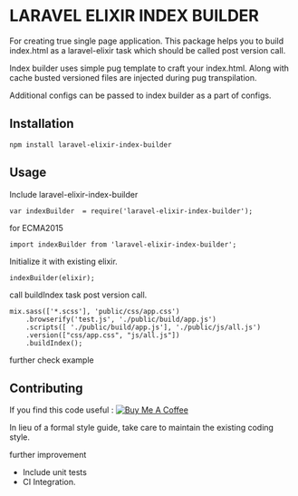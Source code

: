 LARAVEL ELIXIR INDEX BUILDER
=============================

For creating true single page application. This package helps you to build index.html as a laravel-elixir task which should be called post version call.

Index builder uses simple pug template to craft your index.html. Along with cache busted versioned files are injected during pug transpilation.

Additional configs can be passed to index builder as a part of configs.

## Installation

```
npm install laravel-elixir-index-builder
```

## Usage

Include laravel-elixir-index-builder
```
var indexBuilder  = require('laravel-elixir-index-builder');
```
for ECMA2015
```
import indexBuilder from 'laravel-elixir-index-builder';
```
Initialize it with existing elixir.
```
indexBuilder(elixir);
```
call buildIndex task post version call.

```
mix.sass(['*.scss'], 'public/css/app.css')
    .browserify('test.js', './public/build/app.js')
    .scripts([ './public/build/app.js'], './public/js/all.js')
    .version(["css/app.css", "js/all.js"])
    .buildIndex();
```
further check example

## Contributing

If you find this code useful : <a href="https://www.buymeacoffee.com/gourav" target="_blank"><img src="https://www.buymeacoffee.com/assets/img/custom_images/orange_img.png" alt="Buy Me A Coffee" style="height: auto !important;width: auto !important;" ></a>

In lieu of a formal style guide, take care to maintain the existing coding style.

further improvement
*  Include unit tests
*  CI Integration.
